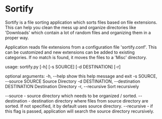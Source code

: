 # Sortify

Sortify is a file sorting application which sorts files based on file extensions.
This can help you clean the mess up and organize directories like 'Downloads' which contain a lot of random files and organizing them in a proper way.

Application reads file extensions from a configuration file 'sortify.conf'. This can be customized and new extensions can be added to existing categories. If no match is found, it moves the files to a 'Misc' directory.

usage: sortify.py [-h] [-s SOURCE] [-d DESTINATION] [-r]

optional arguments:
  -h, --help            show this help message and exit
  -s SOURCE, --source SOURCE
                        Source Directory
  -d DESTINATION, --destination DESTINATION
                        Destination Directory
  -r, --recursive       Sort recursively

--source - source directory which needs to be organized / sorted.
--destination - destination directory where files from source directory are
sorted. If not specified, it by default uses source directory.
--recursive - if this flag is passed, application will search the source
directory recursively.

